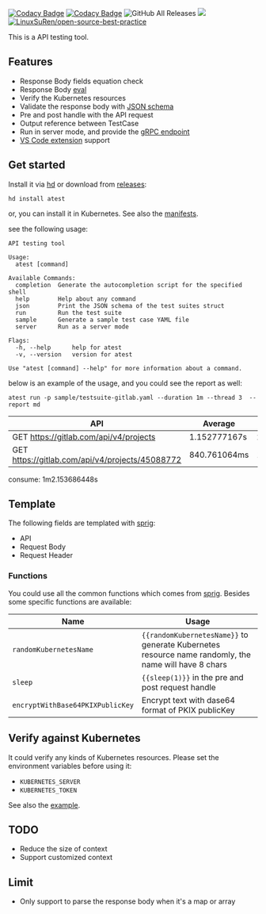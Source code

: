 [![Codacy Badge](https://app.codacy.com/project/badge/Grade/3f16717cd6f841118006f12c346e9341)](https://www.codacy.com/gh/LinuxSuRen/api-testing/dashboard?utm_source=github.com\&utm_medium=referral\&utm_content=LinuxSuRen/api-testing\&utm_campaign=Badge_Grade)
[![Codacy Badge](https://app.codacy.com/project/badge/Coverage/3f16717cd6f841118006f12c346e9341)](https://www.codacy.com/gh/LinuxSuRen/api-testing/dashboard?utm_source=github.com\&utm_medium=referral\&utm_content=LinuxSuRen/api-testing\&utm_campaign=Badge_Coverage)
![GitHub All Releases](https://img.shields.io/github/downloads/linuxsuren/api-testing/total)
![](https://sloc.xyz/github/linuxsuren/api-testing)
[![LinuxSuRen/open-source-best-practice](https://img.shields.io/static/v1?label=OSBP&message=%E5%BC%80%E6%BA%90%E6%9C%80%E4%BD%B3%E5%AE%9E%E8%B7%B5&color=blue)](https://github.com/LinuxSuRen/open-source-best-practice)

This is a API testing tool.

## Features

*   Response Body fields equation check
*   Response Body [eval](https://expr.medv.io/)
*   Verify the Kubernetes resources
*   Validate the response body with [JSON schema](https://json-schema.org/)
*   Pre and post handle with the API request
*   Output reference between TestCase
*   Run in server mode, and provide the [gRPC endpoint](pkg/server/server.proto)
*   [VS Code extension](https://github.com/LinuxSuRen/vscode-api-testing) support

## Get started

Install it via [hd](https://github.com/LinuxSuRen/http-downloader) or download from [releases](https://github.com/LinuxSuRen/api-testing/releases):

```shell
hd install atest
```

or, you can install it in Kubernetes. See also the [manifests](sample/manifest.yaml).

see the following usage:

```shell
API testing tool

Usage:
  atest [command]

Available Commands:
  completion  Generate the autocompletion script for the specified shell
  help        Help about any command
  json        Print the JSON schema of the test suites struct
  run         Run the test suite
  sample      Generate a sample test case YAML file
  server      Run as a server mode

Flags:
  -h, --help      help for atest
  -v, --version   version for atest

Use "atest [command] --help" for more information about a command.
```

below is an example of the usage, and you could see the report as well:

`atest run -p sample/testsuite-gitlab.yaml --duration 1m --thread 3  --report md`

| API | Average | Max | Min | Count | Error |
|---|---|---|---|---|---|
| GET https://gitlab.com/api/v4/projects | 1.152777167s | 2.108680194s | 814.928496ms | 99 | 0 |
| GET https://gitlab.com/api/v4/projects/45088772 | 840.761064ms | 1.487285371s | 492.583066ms | 10 | 0 |
consume: 1m2.153686448s

## Template

The following fields are templated with [sprig](http://masterminds.github.io/sprig/):

*   API
*   Request Body
*   Request Header

### Functions

You could use all the common functions which comes from [sprig](http://masterminds.github.io/sprig/). Besides some specific functions are available:

| Name | Usage |
|---|---|
| `randomKubernetesName` | `{{randomKubernetesName}}` to generate Kubernetes resource name randomly, the name will have 8  chars |
| `sleep` | `{{sleep(1)}}` in the pre and post request handle |
| `encryptWithBase64PKIXPublicKey` | Encrypt text with dase64 format of PKIX publicKey |

## Verify against Kubernetes

It could verify any kinds of Kubernetes resources. Please set the environment variables before using it:

*   `KUBERNETES_SERVER`
*   `KUBERNETES_TOKEN`

See also the [example](sample/kubernetes.yaml).

## TODO

*   Reduce the size of context
*   Support customized context

## Limit

*   Only support to parse the response body when it's a map or array
